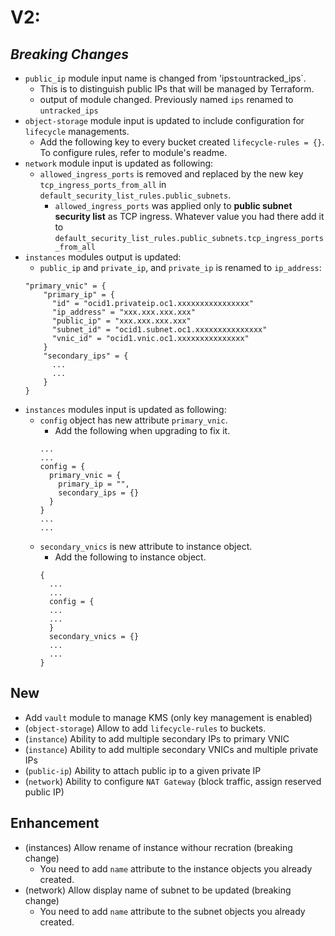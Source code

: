 # V2:
## _**Breaking Changes**_
* `public_ip` module input name is changed from 'ips` to `untracked_ips`.
  * This is to distinguish public IPs that will be managed by Terraform. 
  * output of module changed. Previously named `ips` renamed to `untracked_ips`
* `object-storage` module input is updated to include configuration for `lifecycle` managements.
  * Add the following key to every bucket created `lifecycle-rules = {}`. To configure rules, refer to module's readme.
* `network` module input is updated as following:
  * `allowed_ingress_ports` is removed and replaced by the new key `tcp_ingress_ports_from_all` in `default_security_list_rules.public_subnets`.
    * `allowed_ingress_ports` was applied only to **public subnet security list** as TCP ingress. Whatever value you had there add it to `default_security_list_rules.public_subnets.tcp_ingress_ports_from_all`
* `instances` modules output is updated:
  * `public_ip` and `private_ip`, and `private_ip` is renamed to `ip_address`:
  ```
  "primary_vnic" = {
      "primary_ip" = {
        "id" = "ocid1.privateip.oc1.xxxxxxxxxxxxxxxx"
        "ip_address" = "xxx.xxx.xxx.xxx"
        "public_ip" = "xxx.xxx.xxx.xxx"
        "subnet_id" = "ocid1.subnet.oc1.xxxxxxxxxxxxxxx"
        "vnic_id" = "ocid1.vnic.oc1.xxxxxxxxxxxxxxx"
      }
      "secondary_ips" = {
        ...
        ...
      }
  }
  ```
* `instances` modules input is updated as following:
  * `config` object has new attribute `primary_vnic`.
    * Add the following when upgrading to fix it.
    ```
    ...
    ...
    config = { 
      primary_vnic = { 
        primary_ip = "", 
        secondary_ips = {}
      }
    }
    ...
    ...
    ```
  * `secondary_vnics` is new attribute to instance object.
    * Add the following to instance object.
    ```
    {
      ...
      ...
      config = {
      ...
      ...
      }
      secondary_vnics = {}
      ...
      ...
    }
    ```
## **New** 
* Add `vault` module to manage KMS (only key management is enabled)
* (`object-storage`) Allow to add `lifecycle-rules` to buckets.
* (`instance`) Ability to add multiple secondary IPs to primary VNIC
* (`instance`) Ability to add multiple secondary VNICs and multiple private IPs
* (`public-ip`) Ability to attach public ip to a given private IP
* (`network`) Ability to configure `NAT Gateway` (block traffic, assign reserved public IP)

## **Enhancement**
* (instances) Allow rename of instance withour recration (breaking change)
  * You need to add `name` attribute to the instance objects you already created.
* (network) Allow display name of subnet to be updated (breaking change)
  * You need to add `name` attribute to the subnet objects you already created.